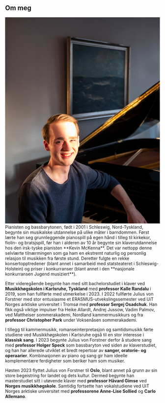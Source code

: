 ## Om meg
<span class="image right" style="width: 30%">
    <img src="assets/img/happyjulius.jpg" loading="lazy"/>
</span>
Pianisten og bassbarytonen, født i 2001 i Schleswig, Nord-Tyskland, begynte sin musikalske utdannelse på ulike måter i
barndommen.
Først lærte han seg grunnleggende pianospill på egen hånd i tilleg til kirkekor, fiolin- og bratsjspill,
før han i alderen av 10 år begynte sin klaverutdannelse hos den irsk-tyske pianisten **Kevin McKenna**.
Det var nettopp denne selvlærte tilnærmingen som ga ham en ekstremt naturlig og personlig relasjon til musikken
fra første stund.
Deretter fulgte en rekke konsertopptredener (blant annet i samarbeid med statsteateret i Schleswig-Holstein)
og priser i konkurranser (blant annet i den **nasjonale konkurransen Jugend musiziert**).

Etter videregående begynte han med sitt bachelorstudiet i klaver ved **Musikkhøgskolen i Karlsruhe, Tyskland**
med **professor Kalle Randalu** i 2019, som han fullførte med utmerkelse i 2023.
I 2022 fullførte Julius von Forstner med stor entusiasme et ERASMUS-utvekslingssemester ved UiT Norges arktiske
universitet i Tromsø med **professor Sergej Osadchuk**.
Han fikk også viktige impulser fra Heike Allardt, Andrej Jussow, Vadim Palmov,
ved Mattheiser sommerakademi, Nordland kammermusikkurs og fra **professor Christopher Park** under
Voksenåsen sommerakademi.

I tillegg til kammermusikk, romanseinterpretasjon og samtidsmusikk førte studiene ved Musikkhøgskolen i Karlsruhe
også til en stor interesse i **klassisk sang**.
I 2023 begynte Julius von Forstner derfor å studere sang med **professor Holger Speck** som bassbaryton ved siden av
klaverstudiet, og han har allerede utviklet et bredt repertoar av **sanger, oratorie- og operaarier**.
Kombinasjonen av piano og sang gir ham ideelle komplementære ferdigheter som beriker ham som musiker.

Høsten 2023 flyttet Julius von Forstner til **Oslo**, blant annet på grunn av sin store begeistring for landet og dets
kultur.
Dermed begynte han masterstudiet sitt i utøvende klaver med **professor Håvard Gimse** ved **Norges musikkhøgskole**.
Samtidig fortsette han vokalstudiene ved UiT Norges arktiske universitet med **professorene Anne-Lise Sollied** og
**Carlo Allemano**.